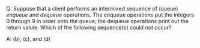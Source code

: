 Q: Suppose that a client performs an intermixed sequence of (queue) *enqueue* and *dequeue* operations.
The enqueue operations put the integers 0 through 9 in order onto the queue; the dequeue operations
print out the return valule. Which of the following sequence(s) could *not* occur?

A: (b), (c), and (d)
